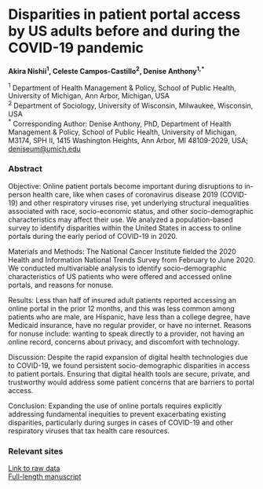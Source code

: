 # Disparities in patient portal access by US adults before and during the COVID-19 pandemic
**Akira Nishii<sup>1</sup>, Celeste Campos-Castillo<sup>2</sup>, Denise Anthony<sup>1,*</sup>**

<sup>1</sup> Department of Health Management & Policy, School of Public Health, University of Michigan, Ann Arbor, Michigan, USA<br>
<sup>2</sup> Department of Sociology, University of Wisconsin, Milwaukee, Wisconsin, USA<br>
<sup>*</sup> Corresponding Author: Denise Anthony, PhD, Department of Health Management & Policy, School of Public Health,
University of Michigan, M3174, SPH II, 1415 Washington Heights, Ann Arbor, MI 48109-2029, USA; deniseum@umich.edu<br>

### Abstract
Objective: Online patient portals become important during disruptions to in-person health care, like when cases
of coronavirus disease 2019 (COVID-19) and other respiratory viruses rise, yet underlying structural inequalities
associated with race, socio-economic status, and other socio-demographic characteristics may affect their use.
We analyzed a population-based survey to identify disparities within the United States in access to online
portals during the early period of COVID-19 in 2020.

Materials and Methods: The National Cancer Institute fielded the 2020 Health and Information National Trends
Survey from February to June 2020. We conducted multivariable analysis to identify socio-demographic
characteristics of US patients who were offered and accessed online portals, and reasons for nonuse.

Results: Less than half of insured adult patients reported accessing an online portal in the prior 12 months, and
this was less common among patients who are male, are Hispanic, have less than a college degree, have
Medicaid insurance, have no regular provider, or have no internet. Reasons for nonuse include: wanting to
speak directly to a provider, not having an online record, concerns about privacy, and discomfort with
technology.

Discussion: Despite the rapid expansion of digital health technologies due to COVID-19, we found persistent
socio-demographic disparities in access to patient portals. Ensuring that digital health tools are secure, private,
and trustworthy would address some patient concerns that are barriers to portal access.

Conclusion: Expanding the use of online portals requires explicitly addressing fundamental inequities to
prevent exacerbating existing disparities, particularly during surges in cases of COVID-19 and other respiratory
viruses that tax health care resources.

### Relevant sites
[Link to raw data](https://hints.cancer.gov/data/download-data.aspx)  
[Full-length manuscript](https://academic.oup.com/jamiaopen/article/5/4/ooac104/6887151)
